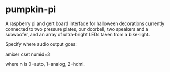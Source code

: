 pumpkin-pi
==========

A raspberry pi and gert board interface for halloween decorations currently connected to two pressure plates, our doorbell, two speakers and a subwoofer, and an array of ultra-bright LEDs taken from a bike-light.

Specify where audio output goes:

amixer cset numid=3 <n>

where n is 0=auto, 1=analog, 2=hdmi.

